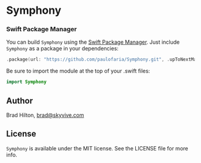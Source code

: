 # Symphony

### Swift Package Manager
You can build `Symphony` using the [Swift Package Manager](https://github.com/apple/swift-package-manager). Just include `Symphony` as a package in your dependencies:

```swift
.package(url: "https://github.com/paulofaria/Symphony.git", .upToNextMajor(from: "6.0.0")),
```

Be sure to import the module at the top of your .swift files:
```swift
import Symphony
```

## Author

Brad Hilton, brad@skyvive.com

## License

`Symphony` is available under the MIT license. See the LICENSE file for more info.
